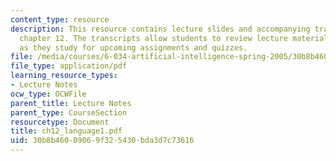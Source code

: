 ```yaml
---
content_type: resource
description: This resource contains lecture slides and accompanying transcripts for
  chapter 12. The transcripts allow students to review lecture material in detail
  as they study for upcoming assignments and quizzes.
file: /media/courses/6-034-artificial-intelligence-spring-2005/30b8b46009069f325430bda3d7c73616_ch12_language1.pdf
file_type: application/pdf
learning_resource_types:
- Lecture Notes
ocw_type: OCWFile
parent_title: Lecture Notes
parent_type: CourseSection
resourcetype: Document
title: ch12_language1.pdf
uid: 30b8b460-0906-9f32-5430-bda3d7c73616
---
```

